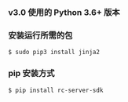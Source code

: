 ### v3.0 使用的 Python 3.6+ 版本

### 安装运行所需的包

```
$ sudo pip3 install jinja2
```

### pip 安装方式
```
$ pip install rc-server-sdk
```
